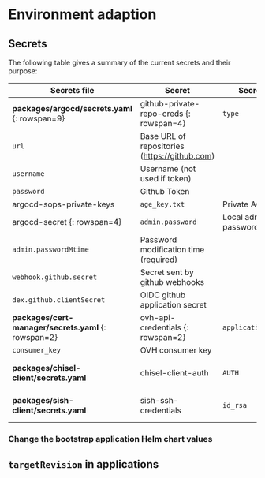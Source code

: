 # Environment adaption

## Secrets

The following table gives a summary of the current secrets and their purpose:

<!-- markdownlint-disable MD013 -->

| Secrets file                                         | Secret                                        | Secret key           | Purpose                  |
| ---------------------------------------------------- | --------------------------------------------- | -------------------- | ------------------------ |
| **packages/argocd/secrets.yaml** {: rowspan=9}       | github-private-repo-creds {: rowspan=4}       | `type`               | Type of credential (git) |
| `url`                                                | Base URL of repositories (https://github.com) |
| `username`                                           | Username (not used if token)                  |
| `password`                                           | Github Token                                  |
| argocd-sops-private-keys                             | `age_key.txt`                                 | Private AGE key      |
| argocd-secret {: rowspan=4}                          | `admin.password`                              | Local admin password |
| `admin.passwordMtime`                                | Password modification time (required)         |
| `webhook.github.secret`                              | Secret sent by github webhooks                |
| `dex.github.clientSecret`                            | OIDC github application secret                |
| **packages/cert-manager/secrets.yaml** {: rowspan=2} | ovh-api-credentials {: rowspan=2}             | `application_secret` | OVH application secret   |
| `consumer_key`                                       | OVH consumer key                              |
| **packages/chisel-client/secrets.yaml**              | chisel-client-auth                            | `AUTH`               | chisel auth with server  |
| **packages/sish-client/secrets.yaml**                | sish-ssh-credentials                          | `id_rsa`             | SSH private key          |

<!-- markdownlint-enable MD013 -->

### Change the bootstrap application Helm chart values

## `targetRevision` in applications

